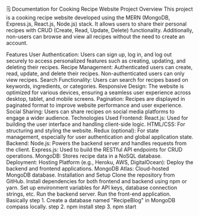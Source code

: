 
🗒️ Documentation for Cooking Recipe Website Project
Overview
This project is a cooking recipe website developed using the MERN (MongoDB, Express.js, React.js, Node.js) stack. It allows users to share their personal recipes with CRUD (Create, Read, Update, Delete) functionality. Additionally, non-users can browse and view all recipes without the need to create an account.

Features
User Authentication: Users can sign up, log in, and log out securely to access personalized features such as creating, updating, and deleting their recipes.
Recipe Management: Authenticated users can create, read, update, and delete their recipes. Non-authenticated users can only view recipes.
Search Functionality: Users can search for recipes based on keywords, ingredients, or categories.
Responsive Design: The website is optimized for various devices, ensuring a seamless user experience across desktop, tablet, and mobile screens.
Pagination: Recipes are displayed in paginated format to improve website performance and user experience.
Social Sharing: Users can share recipes on social media platforms to engage a wider audience.
Technologies Used
Frontend:
React.js: Used for building the user interface and handling client-side logic.
HTML/CSS: For structuring and styling the website.
Redux (optional): For state management, especially for user authentication and global application state.
Backend:
Node.js: Powers the backend server and handles requests from the client.
Express.js: Used to build the RESTful API endpoints for CRUD operations.
MongoDB: Stores recipe data in a NoSQL database.
Deployment:
Hosting Platform (e.g., Heroku, AWS, DigitalOcean): Deploy the backend and frontend applications.
MongoDB Atlas: Cloud-hosted MongoDB database.
Installation and Setup
Clone the repository from GitHub.
Install dependencies for both frontend and backend using npm or yarn.
Set up environment variables for API keys, database connection strings, etc.
Run the backend server.
Run the front-end application.
Basically 
step 1. Create a database named "RecipeBlog"  in MongoDB compass locally.
step 2. npm install
step 3. npm start
